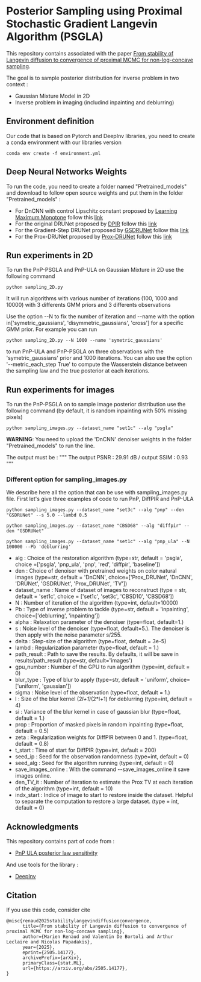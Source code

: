# Posterior Sampling using Proximal Stochastic Gradient Langevin Algorithm (PSGLA)

This repository contains associated with the paper [From stability of Langevin diffusion to convergence of proximal MCMC for non-log-concave sampling](https://arxiv.org/abs/2505.14177).

The goal is to sample posterior distribution for inverse problem in two context :
- Gaussian Mixture Model in 2D
- Inverse problem in imaging (includind inpainting and deblurring)


## Environment definition

Our code that is based on Pytorch and DeepInv libraries, you need to create a conda environment with our libraries version

```
conda env create -f environment.yml
```

## Deep Neural Networks Weights 

To run the code, you need to create a folder named "Pretrained_models" and download to follow open source weights and put them in the folder "Pretrained_models" :
- For DnCNN with control Lipschitz constant proposed by [Learning Maximum Monotone](https://github.com/matthieutrs/LMMO_lightning) follow this [link](https://huggingface.co/deepinv/dncnn/resolve/main/dncnn_sigma2_color.pth?download=true)
- For the original DRUNet proposed by [DPIR](https://github.com/cszn/DPIR) follow this [link](https://huggingface.co/deepinv/drunet/resolve/main/drunet_deepinv_color.pth?download=true)
- For the Gradient-Step DRUNet proposed by [GSDRUNet](https://github.com/samuro95/GSPnP) follow this [link](https://huggingface.co/deepinv/gradientstep/resolve/main/GSDRUNet.ckpt)
- For the Prox-DRUNet proposed by [Prox-DRUNet](https://github.com/samuro95/Prox-PnP) follow this [link](https://plmbox.math.cnrs.fr/f/faf7d62213e449fa9c8a/?dl=1)

## Run experiments in 2D

To run the PnP-PSGLA and PnP-ULA on Gaussian Mixture in 2D use the following command

```
python sampling_2D.py 
```
It will run algorithms with various number of iterations (100, 1000 and 10000) with 3 differents GMM priors and 3 differents observations

Use the option --N to fix the number of iteration and --name with the option in['symetric_gaussians', 'disymmetric_gaussians', 'cross'] for a specific GMM prior. For example you can run
```
python sampling_2D.py --N 1000 --name 'symetric_gaussians'
```
to run PnP-ULA and PnP-PSGLA on three observations with the 'symetric_gaussians' prior and 1000 iterations. You can also use the option '--metric_each_step True' to compute the Wasserstein distance between the sampling law and the true posterior at each iterations.

## Run experiments for images

To run the PnP-PSGLA on to sample image posterior distribution use the following command (by default, it is random inpainting with 50% missing pixels)

```
python sampling_images.py --dataset_name "set1c" --alg "psgla"
```
**WARNING**: You need to upload the 'DnCNN' denoiser weights in the folder "Pretrained_models" to run the line.

The output must be :
"""
The output PSNR : 29.91 dB / output SSIM : 0.93
"""

### Different option for sampling_images.py
We describe here all the option that can be use with sampling_images.py file. First let's give three examples of code to run PnP, DiffPIR and PnP-ULA
```
python sampling_images.py --dataset_name "set3c" --alg "pnp" --den "GSDRUNet" --s 5.0 --lambd 0.5
```
```
python sampling_images.py --dataset_name "CBSD68" --alg "diffpir" --den "GSDRUNet"
```
```
python sampling_images.py --dataset_name "set1c" --alg "pnp_ula" --N 100000 --Pb 'deblurring'
```
- alg : Choice of the restoration algorithm (type=str, default = 'psgla', choice =['psgla', 'pnp_ula', 'pnp', 'red', 'diffpir', 'baseline'])
- den : Choice of denoiser with pretrained weights on color natural images (type=str, default = 'DnCNN', choice=['Prox_DRUNet', 'DnCNN', 'DRUNet', 'GSDRUNet', 'Prox_DRUNet', 'TV'])
- dataset_name : Name of dataset of images to reconstruct (type = str, default = 'set1c', choice = ['set1c', 'set3c', 'CBSD10', 'CBSD68'])
- N : Number of iteration of the algorithm (type=int, default=10000)
- Pb : Type of inverse problem to tackle (type=str, default = 'inpainting', choice=['deblurring', 'inpainting'])
- alpha : Relaxation parameter of the denoiser (type=float, default=1.)
- s : Noise level of the denoiser (type=float, default=5.). The denoiser is then apply with the noise parameter s/255.
- delta : Step-size of the algorithm (type=float, default = 3e-5)
- lambd : Regularization parameter (type=float, default = 1.)
- path_result : Path to save the results. By defaults, it will be save in results/path_result (type=str, default='images')
- gpu_number : Number of the GPU to run algorithm (type=int, default = 0)
- blur_type : Type of blur to apply (type=str, default = 'uniform', choice=['uniform', 'gaussian'])
- sigma : Noise level of the observation (type=float, default = 1.)
- l : Size of the blur kernel (2*l+1)*(2*l+1) for deblurring (type=int, default = 4)
- si : Variance of the blur kernel in case of gaussian blur  (type=float, default = 1.)
- prop : Proportion of masked pixels in random inpainting (type=float, default = 0.5)
- zeta : Regularization weights for DiffPIR between 0 and 1. (type=float, default = 0.8)
- t_start : Time of start for DiffPIR (type=int, default = 200)
- seed_ip : Seed for the observation randomness (type=int, default = 0)
- seed_alg : Seed for the algorithm running (type=int, default = 0)
- save_images_online : With the command --save_images_online it save images online.
- den_TV_it : Number of iteration to estimate the Prox TV at each iteration of the algorithm (type=int, default = 10)
- indx_start : Indice of image to start to restore inside the dataset. Helpful to separate the computation to restore a large dataset. (type = int, default = 0)

## Acknowledgments 

This repository contains part of code from :
- [PnP ULA posterior law sensitivity](https://github.com/Marien-RENAUD/PnP_ULA_posterior_law_sensivity)

And use tools for the library :
- [DeepInv](https://deepinv.github.io/deepinv/)

## Citation
If you use this code, consider cite
```
@misc{renaud2025stabilitylangevindiffusionconvergence,
      title={From stability of Langevin diffusion to convergence of proximal MCMC for non-log-concave sampling}, 
      author={Marien Renaud and Valentin De Bortoli and Arthur Leclaire and Nicolas Papadakis},
      year={2025},
      eprint={2505.14177},
      archivePrefix={arXiv},
      primaryClass={stat.ML},
      url={https://arxiv.org/abs/2505.14177}, 
}
```